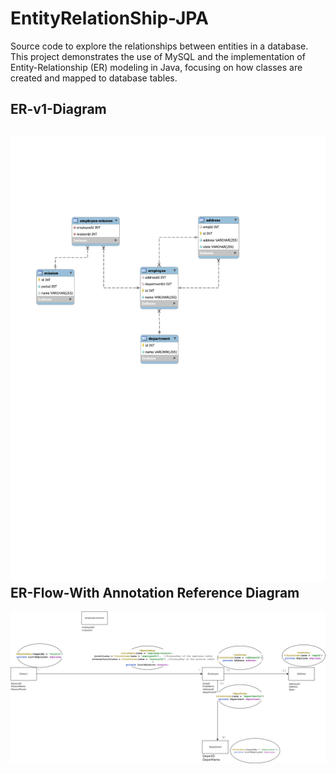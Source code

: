 # EntityRelationShip-JPA
Source code to explore the relationships between entities in a database. This project demonstrates the use of MySQL and the implementation of Entity-Relationship (ER) modeling in Java, focusing on how classes are created and mapped to database tables.

**ER-v1-Diagram**
--
![ER Diagram](./ER-v1-Diagram.jpg)
**ER-Flow-With Annotation Reference Diagram**
---
![ER Flow-With Annotation Reference](./ER-Flow-v1.png)
